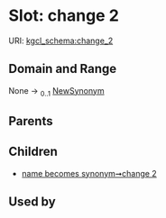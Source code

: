 
# Slot: change 2




URI: [kgcl_schema:change_2](https://w3id.org/kgcl-schema/change_2)


## Domain and Range

None &#8594;  <sub>0..1</sub> [NewSynonym](NewSynonym.md)

## Parents


## Children

 *  [name becomes synonym➞change 2](name_becomes_synonym_change_2.md)

## Used by

